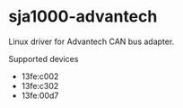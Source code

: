 # sja1000-advantech
Linux driver for Advantech CAN bus adapter.

Supported devices
* 13fe:c002
* 13fe:c302
* 13fe:00d7
